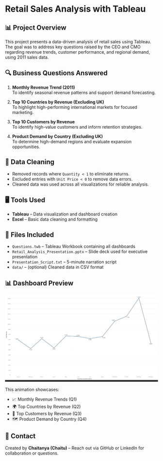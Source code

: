 # Retail Sales Analysis with Tableau

## 📊 Project Overview
This project presents a data-driven analysis of retail sales using Tableau. The goal was to address key questions raised by the CEO and CMO regarding revenue trends, customer performance, and regional demand, using 2011 sales data.

## 🔍 Business Questions Answered

1. **Monthly Revenue Trend (2011)**  
   To identify seasonal revenue patterns and support demand forecasting.

2. **Top 10 Countries by Revenue (Excluding UK)**  
   To highlight high-performing international markets for focused marketing.

3. **Top 10 Customers by Revenue**  
   To identify high-value customers and inform retention strategies.

4. **Product Demand by Country (Excluding UK)**  
   To determine high-demand regions and evaluate expansion opportunities.

## 🧼 Data Cleaning
- Removed records where `Quantity < 1` to eliminate returns.
- Excluded entries with `Unit Price < 0` to remove data errors.
- Cleaned data was used across all visualizations for reliable analysis.

## 🖥️ Tools Used
- **Tableau** – Data visualization and dashboard creation
- **Excel** – Basic data cleaning and formatting

## 📁 Files Included
- `Questions.twb` – Tableau Workbook containing all dashboards
- `Retail_Analysis_Presentation.pptx` – Slide deck used for executive presentation
- `Presentation_Script.txt` – 5-minute narration script
- `data/` – (optional) Cleaned data in CSV format


## 📊 Dashboard Preview

![Retail Dashboard GIF](Tableau_Visuals_Animated.gif)

This animation showcases:
- 📈 Monthly Revenue Trends (Q1)
- 🌍 Top Countries by Revenue (Q2)
- 👤 Top Customers by Revenue (Q3)
- 🗺️ Product Demand by Country (Q4)


## 🤝 Contact
Created by **Chaitanya (Chaitu)** – Reach out via GitHub or LinkedIn for collaboration or questions.